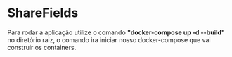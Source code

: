 # ShareFields

Para rodar a aplicação utilize o comando **"docker-compose up -d --build"** no diretório raiz, o comando ira iniciar nosso docker-compose que vai construir os containers.